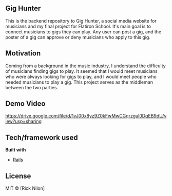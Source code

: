 ## Gig Hunter

This is the backend repository to Gig Hunter, a social media website for musicians and my final project for Flatiron School. It's main goal is to connect musicians to gigs they can play. Any user can post a gig, and the poster of a gig can approve or deny musicians who apply to this gig.

## Motivation

Coming from a background in the music industry, I understand the difficulty of musicians finding gigs to play. It seemed that I would meet musicians who were always looking for gigs to play, and I would meet people who needed musicians to play a gig. This project serves as the middleman between the two parties.

## Demo Video
https://drive.google.com/file/d/1vJ00x8yz9Z0kFwMwCGqrzgul0DqEB9dU/view?usp=sharing

## Tech/framework used

<b>Built with</b>
- [Rails](https://rubyonrails.org/)


## License


MIT © [Rick Nilon]
